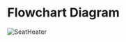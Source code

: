 # Flowchart Diagram


![SeatHeater](https://user-images.githubusercontent.com/73344883/133612355-9f76de25-3cf8-431c-becf-e304af247f99.png)
